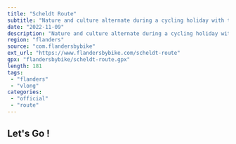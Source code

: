 ```yaml
---
title: "Scheldt Route"
subtitle: "Nature and culture alternate during a cycling holiday with the Scheldt as its ‘blue thread’"
date: "2022-11-09"
description: "Nature and culture alternate during a cycling holiday with the Scheldt as its ‘blue thread’"
region: "flanders"
source: "com.flandersbybike"
ext_url: "https://www.flandersbybike.com/scheldt-route"
gpx: "flandersbybike/scheldt-route.gpx"
length: 181
tags:
 - "flanders"
 - "vlong"
categories:
 - "official"
 - "route"
---
```


## Let's Go ! 


